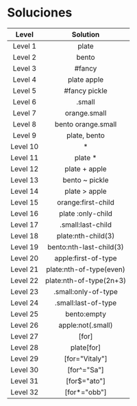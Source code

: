 # Soluciones
|Level  |Solution|
|:-------:|:--------:|
|Level 1|plate|
|Level 2|bento|
|Level 3|#fancy|
|Level 4|plate apple|
|Level 5|#fancy pickle|
|Level 6|.small|
|Level 7|orange.small|
|Level 8|bento orange.small|
|Level 9|plate, bento|
|Level 10|*|
|Level 11|plate *|
|Level 12|plate + apple|
|Level 13|bento ~ pickle|
|Level 14|plate > apple|
|Level 15|orange:first-child|
|Level 16|plate :only-child|
|Level 17|.small:last-child|
|Level 18|plate:nth-child(3)|
|Level 19|bento:nth-last-child(3)|
|Level 20|apple:first-of-type|
|Level 21|plate:nth-of-type(even)|
|Level 22|plate:nth-of-type(2n+3)|
|Level 23|.small:only-of-type|
|Level 24|.small:last-of-type|
|Level 25|bento:empty|
|Level 26|apple:not(.small)|
|Level 27|[for]|
|Level 28|plate[for]|
|Level 29|[for="Vitaly"]|
|Level 30|[for^="Sa"]|
|Level 31|[for$="ato"]|
|Level 32|[for*="obb"]|